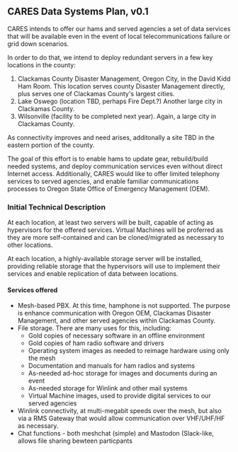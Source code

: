 ## CARES Data Systems Plan, v0.1

CARES intends to offer our hams and served agencies a
set of data services that will be available even in the event of local
telecommunications failure or grid down scenarios.

In order to do that, we intend to deploy redundant servers in a few key
locations in the county:

1.  Clackamas County Disaster Management, Oregon City, in the David Kidd
Ham Room.  This location serves county Disaster Management directly, plus serves one of Clackamas County's largest cities.
2.  Lake Oswego (location TBD, perhaps Fire Dept.?) Another large city
in Clackamas County.
3.  Wilsonville (facility to be completed next year).  Again, a large
city in Clackamas County.

As connectivity improves and need arises, additonally a site TBD in the
eastern portion of the county.

The goal of this effort is to enable hams to update gear, rebuild/build
needed systems, and deploy communication services even without direct
Internet access.  Additionally, CARES would like to offer limited telephony
services to served agencies, and enable familiar communications processes
to Oregon State Office of Emergency Management (OEM).

### Initial Technical Description

At each location, at least two servers will be built, capable of acting as
hypervisors for the offered services.  Virtual Machines will be proferred
as they are more self-contained and can be cloned/migrated as necessary to
other locations.

At each location, a highly-available storage server will be installed,
providing reliable storage that the hypervisors will use to 
implement their services and enable replication of data between locations.

#### Services offered

* Mesh-based PBX.  At this time, hamphone is not supported.  The purpose is
enhance communication with Oregon OEM, Clackamas Disaster Management, and
other served agencies within Clackamas County.
* File storage.  There are many uses for this, including:
  - Gold copies of necessary software in an offline environment
  - Gold copies of ham radio software and drivers
  - Operating system images as needed to reimage hardware using only the mesh
  - Documentation and manuals for ham radios and systems
  - As-needed ad-hoc storage for images and documents during an event
  - As-needed storage for Winlink and other mail systems
  - Virtual Machine images, used to provide digital services to our
    served agencies
* Winlink connectivity, at multi-megabit speeds over the mesh, but
also via a RMS Gateway that would allow communication over VHF/UHF/HF
as necessary.
* Chat functions - both meshchat (simple) and Mastodon (Slack-like, allows
  file sharing bewteen particpants
  

